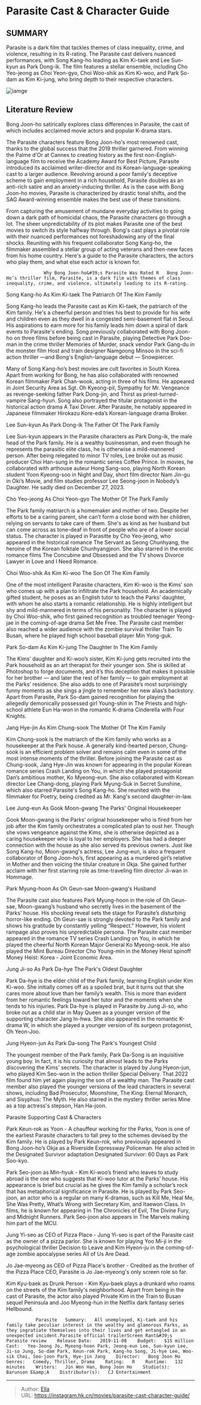 # Parasite Cast &amp; Character Guide


## SUMMARY 



  Parasite is a dark film that tackles themes of class inequality, crime, and violence, resulting in its R-rating.   The Parasite cast delivers nuanced performances, with Song Kang-ho leading as Kim Ki-taek and Lee Sun-kyun as Park Dong-ik.   The film features a stellar ensemble, including Cho Yeo-jeong as Choi Yeon-gyo, Choi Woo-shik as Kim Ki-woo, and Park So-dam as Kim Ki-jung, who bring depth to their respective characters.  

![iamge](https://static1.srcdn.com/wordpress/wp-content/uploads/2023/12/the-cast-of-parasite.jpg)

## Literature Review

Bong Joon-ho satirically explores class differences in Parasite, the cast of which includes acclaimed movie actors and popular K-drama stars.




The Parasite characters feature Bong Joon-ho&#39;s most renowned cast, thanks to the global success that the 2019 thriller garnered. From winning the Palme d&#39;Or at Cannes to creating history as the first non-English-language film to receive the Academy Award for Best Picture, Parasite introduced its acclaimed writer-director and its Korean-language-speaking cast to a larger audience. Revolving around a poor family&#39;s deceptive scheme to gain employment in a rich household, Parasite doubles as an anti-rich satire and an anxiety-inducing thriller. As is the case with Bong Joon-ho movies, Parasite is characterized by drastic tonal shifts, and the SAG Award-winning ensemble makes the best use of these transitions.




From capturing the amusement of mundane everyday activities to going down a dark path of homicidal chaos, the Parasite characters go through a lot. The sheer unpredictability of its plot makes Parasite one of the best movies to switch its style halfway through. Bong&#39;s cast plays a pivotal role with their nuanced performances not foreshadowing any of the final shocks. Reuniting with his frequent collaborator Song Kang-ho, the filmmaker assembled a stellar group of acting veterans and then-new faces from his home country. Here&#39;s a guide to the Parasite characters, the actors who play them, and what else each actor is known for.

                  Why Bong Joon-ho&#39;s Parasite Was Rated R   Bong Joon-Ho’s thriller film, Parasite, is a dark film with themes of class inequality, crime, and violence, ultimately leading to its R-rating.    


 Song Kang-ho As Kim Ki-taek 
The Patriarch Of The Kim Family
         




Song Kang-ho leads the Parasite cast as Kim Ki-taek, the patriarch of the Kim family. He&#39;s a cheerful person and tries his best to provide for his wife and children even as they dwell in a congested semi-basement flat in Seoul. His aspirations to earn more for his family leads him down a spiral of dark events to Parasite&#39;s ending. Song previously collaborated with Bong Joon-ho on three films before being cast in Parasite, playing Detective Park Doo-man in the crime thriller Memories of Murder, snack vendor Park Gang-du in the monster film Host and train designer Namgoong Minsoo in the sci-fi action thriller —and Bong&#39;s English-language debut — Snowpiercer.

Many of Song Kang-ho’s best movies are cult favorites in South Korea. Apart from working for Bong, he has also collaborated with renowned Korean filmmaker Park Chan-wook, acting in three of his films. He appeared in Joint Security Area as Sgt. Oh Kyeong-pil, Sympathy for Mr. Vengeance as revenge-seeking father Park Dong-jin, and Thirst as priest-turned-vampire Sang-hyun. Song also portrayed the titular protagonist in the historical action drama A Taxi Driver. After Parasite, he notably appeared in Japanese filmmaker Hirokazu Kore-eda’s Korean-language drama Broker.





 



 Lee Sun-kyun As Park Dong-ik 
The Father Of The Park Family
          

Lee Sun-kyun appears in the Parasite characters as Park Dong-ik, the male head of the Park family. He is a wealthy businessman, and even though he represents the parasitic elite class, he is otherwise a mild-mannered person. After being relegated to minor TV roles, Lee broke out as music producer Choi Han-sung in the romantic series Coffee Prince. In movies, he collaborated with arthouse auteur Hong Sang-soo, playing North Korean student Yoon Kyeong-soo in Night and Day, short film director Nam Jin-gu in Oki’s Movie, and film studies professor Lee Seong-joon in Nobody’s Daughter. He sadly died on December 27, 2023.






 Cho Yeo-jeong As Choi Yeon-gyo 
The Mother Of The Park Family
          

The Park family matriarch is a homemaker and mother of two. Despite her efforts to be a caring parent, she can’t form a close bond with her children, relying on servants to take care of them. She&#39;s as kind as her husband but can come across as tone-deaf in front of people who are of a lower social status. The character is played in Parasitte by Cho Yeo-jeong, who appeared in the historical romance The Servant as Seong Chunhyang, the heroine of the Korean folktale Chunhyangjeon. She also starred in the erotic romance films The Concubine and Obsessed and the TV shows Divorce Lawyer in Love and I Need Romance.



 Choi Woo-shik As Kim Ki-woo 
The Son Of The Kim Family
          




One of the most intelligent Parasite characters, Kim Ki-woo is the Kims’ son who comes up with a plan to infiltrate the Park household. An academically gifted student, he poses as an English tutor to teach the Parks’ daughter, with whom he also starts a romantic relationship. He is highly intelligent but shy and mild-mannered in terms of his personality. The character is played by Choi Woo-shik, who first gained recognition as troubled teenager Yeong-jae in the coming-of-age drama Set Me Free. The Parasite cast member also reached a wider audience with the zombie survival thriller Train To Busan, where he played high school baseball player Min Yong-guk.



 Park So-dam As Kim Ki-jung 
The Daughter In The Kim Family
          

The Kims’ daughter and Ki-woo’s sister, Kim Ki-jung gets recruited into the Park household as an art therapist for their younger son. She is skilled at Photoshop to forge documents, and it’s this deception that makes it possible for her brother — and later the rest of her family — to gain employment at the Parks’ residence. She also adds to one of Parasite’s most surprisingly funny moments as she sings a jingle to remember her new alias’s backstory. Apart from Parasite, Park So-dam gained recognition for playing the allegedly demonically possessed girl Young-shin in The Priests and high-school athlete Eun Ha-won in the romantic K-drama Cinderella with Four Knights.






 Jang Hye-jin As Kim Chung-sook 
The Mother Of The Kim Family
          

Kim Chung-sook is the matriarch of the Kim family who works as a housekeeper at the Park house. A generally kind-hearted person, Chung-sook is an efficient problem solver and remains calm even in some of the most intense moments of the thriller. Before joining the Parasite cast as Chung-sook, Jang Hye-Jin was known for appearing in the popular Korean romance series Crash Landing on You, in which she played protagonist Dan’s ambitious mother, Ko Myeong-eun. She also collaborated with Korean director Lee Chang-dong, playing Park Myung-Suk in Secret Sunshine, which also starred Parasite&#39;s Song Kang-ho. She reunited with the filmmaker for Poetry, being credited as Mr. Kang&#39;s second daughter-in-law.



 Lee Jung-eun As Gook Moon-gwang 
The Parks&#39; Original Housekeeper
          




Gook Moon-gwang is the Parks’ original housekeeper who is fired from her job after the Kim family orchestrates a complicated plan to oust her. Though she vows vengeance against the Kims, she is otherwise depicted as a caring housekeeper who is loyal to her employers. She has had a deeper connection with the house as she also served its previous owners. Just like Song Kang-ho, Moon-gwang&#39;s actress, Lee Jung-eun, is also a frequent collaborator of Bong Joon-ho’s, first appearing as a murdered girl’s relative in Mother and then voicing the titular creature in Okja. She gained further acclaim with her first starring role as time-traveling film director Ji-wan in Hommage.



 Park Myung-hoon As Oh Geun-sae 
Moon-gwang&#39;s Husband
         

The Parasite cast also features Park Myung-hoon in the role of Oh Geun-sae, Moon-gwang’s husband who secretly lives in the basement of the Parks&#39; house. His shocking reveal sets the stage for Parasite’s disturbing horror-like ending. Oh Geun-sae is strongly devoted to the Park family and shows his gratitude by constantly yelling “Respect.&#34; However, his violent rampage also proves his unpredictable persona. The Parasite cast member appeared in the romance TV series Crash Landing on You, in which he played the cheerful North Korean Major General Ko Myeong-seok. He also played the Mint Bureau Director Cho Young-min in the Money Heist spinoff Money Heist: Korea - Joint Economic Area.





 



 Jung Ji-so As Park Da-hye 
The Park&#39;s Oldest Daughter
          

Park Da-hye is the elder child of the Park family, learning English under Kim Ki-woo. She initially comes off as a spoiled brat, but it turns out that she cares more about love than her family’s wealth. This is more than evident from her romantic feelings toward her tutor and the moments when she tends to his injuries. Park Da-hye is played in Parasite by Jung Ji-so, who broke out as a child star in May Queen as a younger version of the supporting character Jang In-hwa. She also appeared in the romantic K-drama W, in which she played a younger version of its surgeon protagonist, Oh Yeon-Joo.






 Jung Hyeon-jun As Park Da-song 
The Park&#39;s Youngest Child
          

The youngest member of the Park family, Park Da-Song is an inquisitive young boy. In fact, it is his curiosity that almost leads to the Parks discovering the Kims&#39; secrets. The character is played by Jung Hyeon-jun, who played Kim Seo-won in the action thriller Special Delivery. That 2022 film found him yet again playing the son of a wealthy man. The Parasite cast member also played the younger versions of the lead characters in several shows, including Bad Prosecutor, Moonshine, The King: Eternal Monarch, and Sisyphus: The Myth. He also starred in the mystery thriller series Mine as a top actress&#39;s stepson, Han Ha-joon.



 Parasite Supporting Cast &amp; Characters 
         




Park Keun-rok as Yoon - A chauffeur working for the Parks, Yoon is one of the earliest Parasite characters to fall prey to the schemes devised by the Kim family. He is played by Park Keun-rok, who previously appeared in Bong Joon-ho’s Okja as a Riverside Expressway Policeman. He also acted in the Designated Survivor adaptation Designated Survivor: 60 Days as Park Soo-kyo.

Park Seo-joon as Min-hyuk - Kim Ki-woo’s friend who leaves to study abroad is the one who suggests that Ki-woo tutor at the Parks’ house. His appearance is brief but crucial as he gives the Kim family a scholar’s rock that has metaphorical significance in Parasite. He is played by Park Seo-joon, an actor who is a regular on many K-dramas, such as Kill Me, Heal Me, She Was Pretty, What’s Wrong with Secretary Kim, and Itaewon Class. In films, he is known for appearing in The Chronicles of Evil, The Divine Fury, and Midnight Runners. Park Seo-joon also appears in The Marvels making him part of the MCU.




Jung Yi-seo as CEO of Pizza Place - Jung Yi-seo is part of the Parasite cast as the owner of a pizza parlor. She is known for playing Yoo Mi-ji in the psychological thriller Decision to Leave and Kim Hyeon-ju in the coming-of-age zombie apocalypse series All of Us Are Dead.

Jo Jae-myeong as CEO of Pizza Place&#39;s brother - Credited as the brother of the Pizza Place CEO, Parasite is Jo Jae-myeong&#39;s only screen role so far.

Kim Kyu-baek as Drunk Person - Kim Kyu-baek plays a drunkard who roams on the streets of the Kim family&#39;s neighborhood. Apart from being in the cast of Parasite, the actor also played Private Kim in the Train to Busan sequel Peninsula and Joo Myeong-hun in the Netflix dark fantasy series Hellbound.

               Parasite   Summary:   All unemployed, Ki-taek and his family take peculiar interest in the wealthy and glamorous Parks, as they ingratiate themselves into their lives and get entangled in an unexpected incident.Parasite official trailerScreen Rant&#39;s Parasite review    Release Date:   2019-11-08    Budget:   $15 million    Cast:   Yeo-Jeong Jo, Myeong-hoon Park, Jeong-eun Lee, Sun-kyun Lee, Ji-so Jung, So-dam Park, Keun-rok Park, Kang-ho Song, Ji-hye Lee, Woo-sik Choi, Seo-joon Park, Hye-jin Jang    Director:   Bong Joon Ho    Genres:   Comedy, Thriller, Drama    Rating:   R    Runtime:   132 minutes    Writers:   Jin Won Han, Bong Joon Ho    Studio(s):   Barunson E&amp;A    Distributor(s):   CJ Entertainment      

---

> Author: [Ella](https://instagram.hk.cn/)  
> URL: https://instagram.hk.cn/movies/parasite-cast-character-guide/  

